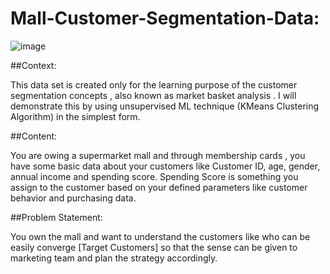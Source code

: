 # Mall-Customer-Segmentation-Data:

![image](https://user-images.githubusercontent.com/83561056/166090071-9e6d7296-6e87-482c-a572-de15c2c9678f.png)

##Context:

This data set is created only for the learning purpose of the customer segmentation concepts , also known as market basket analysis . I will demonstrate this by using unsupervised ML technique (KMeans Clustering Algorithm) in the simplest form.  

##Content:

You are owing a supermarket mall and through membership cards , you have some basic data about your customers like Customer ID, age, gender, annual income and spending score. Spending Score is something you assign to the customer based on your defined parameters like customer behavior and purchasing data.  

##Problem Statement:

You own the mall and want to understand the customers like who can be easily converge [Target Customers] so that the sense can be given to marketing team and plan the strategy accordingly.
